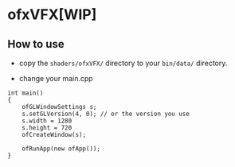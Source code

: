 # ofxVFX[WIP]

## How to use

* copy the `shaders/ofxVFX/` directory to your `bin/data/` directory.  

* change your main.cpp  


``````````
int main()
{
    ofGLWindowSettings s;
    s.setGLVersion(4, 0); // or the version you use
    s.width = 1280
    s.height = 720
    ofCreateWindow(s);
    
    ofRunApp(new ofApp());
}
``````````
